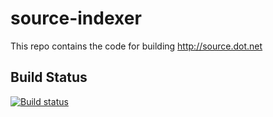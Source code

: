 # source-indexer
This repo contains the code for building http://source.dot.net

## Build Status
[![Build status](https://dev.azure.com/mseng/Tools/_apis/build/status/.NET%20Core%20Source%20Index)](https://dev.azure.com/mseng/Tools/_build/latest?definitionId=5341)
